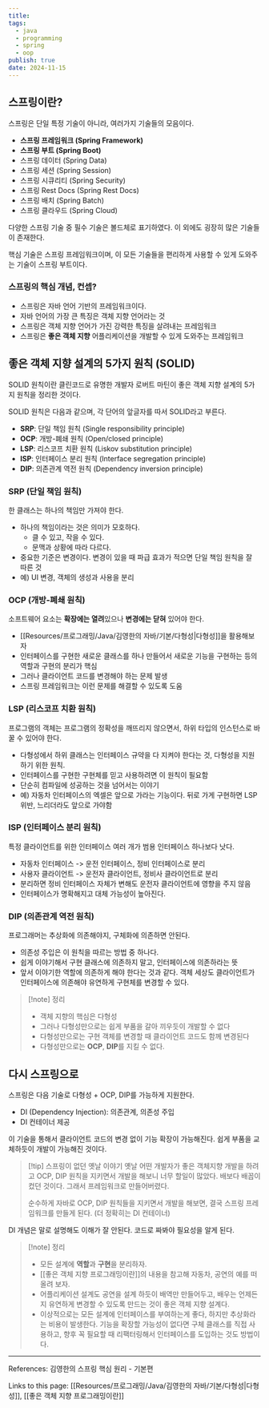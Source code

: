 ```yaml
---
title: 
tags:
  - java
  - programming
  - spring
  - oop
publish: true
date: 2024-11-15
---
```

## 스프링이란?
스프링은 단일 특정 기술이 아니라, 여러가지 기술들의 모음이다.

- **스프링 프레임워크 (Spring Framework)**
- **스프링 부트 (Spring Boot)**
- 스프링 데이터 (Spring Data)
- 스프링 세션 (Spring Session)
- 스프링 시큐리티 (Spring Security)
- 스프링 Rest Docs (Spring Rest Docs)
- 스프링 배치 (Spring Batch)
- 스프링 클라우드 (Spring Cloud)

다양한 스프링 기술 중 필수 기술은 볼드체로 표기하였다. 이 외에도 굉장히 많은 기술들이 존재한다.

핵심 기술은 스프링 프레임워크이며, 이 모든 기술들을 편리하게 사용할 수 있게 도와주는 기술이 스프링 부트이다.

### 스프링의 핵심 개념, 컨셉?
- 스프링은 자바 언어 기반의 프레임워크이다.
- 자바 언어의 가장 큰 특징은 객체 지향 언어라는 것
- 스프링은 객체 지향 언어가 가진 강력한 특징을 살려내는 프레임워크
- 스프링은 **좋은 객체 지향** 어플리케이션을 개발할 수 있게 도와주는 프레임워크


## 좋은 객체 지향 설계의 5가지 원칙 (SOLID)
SOLID 원칙이란 클린코드로 유명한 개발자 로버트 마틴이 좋은 객체 지향 설계의 5가지 원칙을 정리한 것이다.

SOLID 원칙은 다음과 같으며, 각 단어의 앞글자를 따서 SOLID라고 부른다.

- **SRP**: 단일 책임 원칙 (Single responsibility principle)
- **OCP**: 개방-폐쇄 원칙 (Open/closed principle)
- **LSP**: 리스코프 치환 원칙 (Liskov substitution principle)
- **ISP**: 인터페이스 분리 원칙 (Interface segregation principle)
- **DIP**: 의존관계 역전 원칙 (Dependency inversion principle)

### SRP (단일 책임 원칙)

한 클래스는 하나의 책임만 가져야 한다.

- 하나의 책임이라는 것은 의미가 모호하다.
	- 클 수 있고, 작을 수 있다.
	- 문맥과 상황에 따라 다르다.
- 중요한 기준은 변경이다. 변경이 있을 때 파급 효과가 적으면 단일 책임 원칙을 잘 따른 것
- 예) UI 변경, 객체의 생성과 사용을 분리

### OCP (개방-폐쇄 원칙)

소프트웨어 요소는 **확장에는 열려**있으나 **변경에는 닫혀** 있어야 한다.

- [[Resources/프로그래밍/Java/김영한의 자바/기본/다형성|다형성]]을 활용해보자
- 인터페이스를 구현한 새로운 클래스를 하나 만들어서 새로운 기능을 구현하는 등의 역할과 구현의 분리가 핵심
- 그러나 클라이언트 코드를 변경해야 하는 문제 발생
- 스프링 프레임워크는 이런 문제를 해결할 수 있도록 도움

### LSP (리스코프 치환 원칙)
프로그램의 객체는 프로그램의 정확성을 깨뜨리지 않으면서, 하위 타입의 인스턴스로 바꿀 수 있어야 한다.

- 다형성에서 하위 클래스는 인터페이스 규약을 다 지켜야 한다는 것, 다형성을 지원하기 위한 원칙.
- 인터페이스를 구현한 구현체를 믿고 사용하려면 이 원칙이 필요함
- 단순히 컴파일에 성공하는 것을 넘어서는 이야기
- 예) 자동차 인터페이스의 엑셀은 앞으로 가라는 기능이다. 뒤로 가게 구현하면 LSP 위반, 느리더라도 앞으로 가야함

### ISP (인터페이스 분리 원칙)
특정 클라이언트를 위한 인터페이스 여러 개가 범용 인터페이스 하나보다 낫다.

- 자동차 인터페이스 -> 운전 인터페이스, 정비 인터페이스로 분리
- 사용자 클라이언트 -> 운전자 클라이언트, 정비사 클라이언트로 분리
- 분리하면 정비 인터페이스 자체가 변해도 운전자 클라이언트에 영향을 주지 않음
- 인터페이스가 명확해지고 대체 가능성이 높아진다.

### DIP (의존관계 역전 원칙)
프로그래머는 추상화에 의존해야지, 구체화에 의존하면 안된다.

- 의존성 주입은 이 원칙을 따르는 방법 중 하나다.
- 쉽게 이야기해서 구현 클래스에 의존하지 말고, 인터페이스에 의존하라는 뜻
- 앞서 이야기한 역할에 의존하게 해야 한다는 것과 같다. 객체 세상도 클라이언트가 인터페이스에 의존해야 유연하게 구현체를 변경할 수 있다.

> [!note] 정리
> - 객체 지향의 핵심은 다형성
> - 그러나 다형성만으로는 쉽게 부품을 갈아 끼우듯이 개발할 수 없다
> - 다형성만으로는 구현 객체를 변경할 때 클라이언트 코드도 함께 변경된다
> - 다형성만으로는 **OCP**, **DIP**를 지킬 수 없다.

## 다시 스프링으로
스프링은 다음 기술로 다형성 + OCP, DIP를 가능하게 지원한다.

- DI (Dependency Injection): 의존관계, 의존성 주입
- DI 컨테이너 제공

이 기술을 통해서 클라이언트 코드의 변경 없이 기능 확장이 가능해진다. 쉽게 부품을 교체하듯이 개발이 가능해진 것이다.

> [!tip] 스프링이 없던 옛날 이야기
> 옛날 어떤 개발자가 좋은 객체지향 개발을 하려고 OCP, DIP 원칙을 지키면서 개발을 해보니 너무 할일이 많았다. 배보다 배꼽이 컸던 것이다. 그래서 프레임워크로 만들어버렸다.
> 
> 순수하게 자바로 OCP, DIP 원칙들을 지키면서 개발을 해보면, 결국 스프링 프레임워크를 만들게 된다. (더 정확히는 DI 컨테이너)
> 
  DI 개념은 말로 설명해도 이해가 잘 안된다. 코드로 짜봐야 필요성을 알게 된다.


> [!note] 정리
> - 모든 설계에 **역할**과 **구현**을 분리하자.
> - [[좋은 객체 지향 프로그래밍이란]]의 내용을 참고해 자동차, 공연의 예를 떠올려 보자.
> - 어플리케이션 설계도 공연을 설계 하듯이 배역만 만들어두고, 배우는 언제든지 유연하게 변경할 수 있도록 만드는 것이 좋은 객체 지향 설계다.
> - 이상적으로는 모든 설계에 인터페이스를 부여하는게 좋다, 하지만 추상화라는 비용이 발생한다. 기능을 확장할 가능성이 없다면 구체 클래스를 직접 사용하고, 향후 꼭 필요할 때 리팩터링해서 인터페이스를 도입하는 것도 방법이다.



---
References: 김영한의 스프링 핵심 원리 - 기본편

Links to this page: [[Resources/프로그래밍/Java/김영한의 자바/기본/다형성|다형성]], [[좋은 객체 지향 프로그래밍이란]]